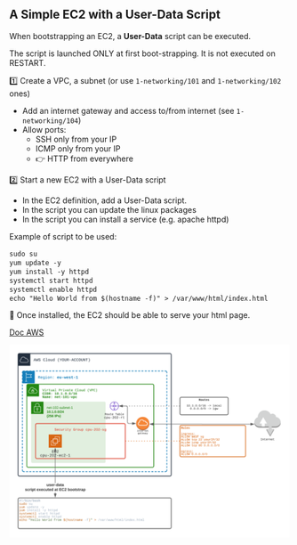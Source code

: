 ## A Simple EC2 with a User-Data Script

When bootstrapping an EC2, a **User-Data** script can be executed.

The script is launched ONLY at first boot-strapping. It is not executed on RESTART.

1️⃣ Create a VPC, a subnet (or use `1-networking/101` and `1-networking/102` ones)
- Add an internet gateway and access to/from internet (see `1-networking/104`)
- Allow ports:
  - SSH only from your IP
  - ICMP only from your IP
  - 👉 HTTP from everywhere

2️⃣ Start a new EC2 with a User-Data script
- In the EC2 definition, add a User-Data script.
- In the script you can update the linux packages
- In the script you can install a service (e.g. apache httpd)

Example of script to be used:
```
sudo su
yum update -y
yum install -y httpd
systemctl start httpd
systemctl enable httpd
echo "Hello World from $(hostname -f)" > /var/www/html/index.html
```

🏁 Once installed, the EC2 should be able to serve your html page.

[Doc AWS](https://docs.aws.amazon.com/AWSEC2/latest/UserGuide/user-data.html)

![Image of VPC](./doc/202-user-data.png)


